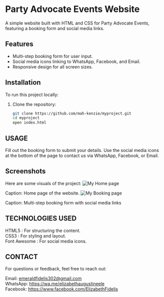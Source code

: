 # Party Advocate Events Website

A simple website built with HTML and CSS for Party Advocate Events, featuring a booking form and social media links.

## Features

- Multi-step booking form for user input.
- Social media icons linking to WhatsApp, Facebook, and Email.
- Responsive design for all screen sizes.

## Installation

To run this project locally:

1. Clone the repository:
   ```bash
   git clone https://github.com/mah-kenzie/myproject.git
   cd myproject
   open index.html

## USAGE
Fill out the booking form to submit your details.
Use the social media icons at the bottom of the page to contact us via WhatsApp, Facebook, or Email.

## Screenshots
Here are some visuals of the project:
![My Home page](Screenshot_15-4-2025_143637_127.0.0.1.jpeg)

Caption: Home page of the website.
![My Booking page](Screenshot_15-4-2025_14433_127.0.0.1.jpeg)

Caption: Multi-step booking form with social media links

## TECHNOLOGIES USED
HTML5 : For structuring the content.<br>
CSS3 : For styling and layout.<br>
Font Awesome : For social media icons.

## CONTACT
For questions or feedback, feel free to reach out:

Email: emeraldfidelis302@gmail.com<br>
WhatsApp: https://wa.me/elizabethaugustineele<br>
Facebook: https://www.facebook.com/ElizabethFidelis